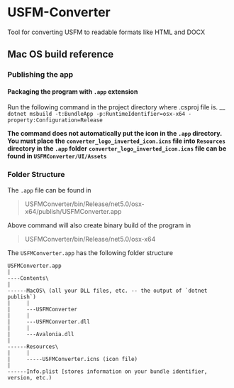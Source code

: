 # USFM-Converter
Tool for converting USFM to readable formats like HTML and DOCX


## Mac OS build reference

### Publishing the app

#### Packaging the program with `.app` extension

Run the following command in the project directory where .csproj file is. __
`dotnet msbuild -t:BundleApp -p:RuntimeIdentifier=osx-x64 -property:Configuration=Release`

**The command does not automatically put the icon in the `.app` directory.**
**You must place the `converter_logo_inverted_icon.icns` file into `Resources` directory in the `.app` folder**
**`converter_logo_inverted_icon.icns` file can be found in `USFMConverter/UI/Assets`**

### Folder Structure

The `.app` file can be found in
> USFMConverter/bin/Release/net5.0/osx-x64/publish/USFMConverter.app

Above command will also create binary build of the program in
> USFMConverter/bin/Release/net5.0/osx-x64

The `USFMConverter.app` has the following folder structure

```
USFMConverter.app
|
----Contents\
|
------MacOS\ (all your DLL files, etc. -- the output of `dotnet publish`)
|     |
|     ---USFMConverter
|     |
|     ---USFMConverter.dll
|     |
|     ---Avalonia.dll
|
------Resources\
|     |
|     -----USFMConverter.icns (icon file)
|
------Info.plist [stores information on your bundle identifier, version, etc.)
```
